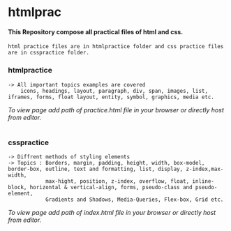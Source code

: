 # htmlprac

#### This Repository compose all practical files of html and css.
    html practice files are in htmlpractice folder and css practice files are in csspractice folder.

### htmlpractice
    -> All important topics examples are covered
        icons, headings, layout, paragraph, div, span, images, list, iframes, forms, float layout, entity, symbol, graphics, media etc.

_To view page add path of practice.html file in your browser or directly host from editor._
  
#
### csspractice
    -> Diffrent methods of styling elements
    -> Topics : Borders, margin, padding, height, width, box-model, border-box, outline, text and formatting, list, display, z-index,max-width, 
                max-hight, position, z-index, overflow, float, inline-block, horizontal & vertical-align, forms, pseudo-class and pseudo-element, 
                Gradients and Shadows, Media-Queries, Flex-box, Grid etc.

_To view page add path of index.html file in your browser or directly host from editor._
